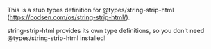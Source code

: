 This is a stub types definition for @types/string-strip-html (https://codsen.com/os/string-strip-html/).

string-strip-html provides its own type definitions, so you don't need @types/string-strip-html installed!